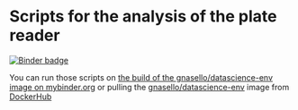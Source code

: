 # Scripts for the analysis of the plate reader

[![Binder badge](https://static.mybinder.org/badge_logo.svg)](https://mybinder.org/v2/gh/gabnasello/plate-reader/HEAD "Launch a gnasello/datascience-env container on mybinder.org")

You can run those scripts on [the build of the gnasello/datascience-env image on mybinder.org](https://mybinder.org/v2/gh/gabnasello/plate-reader/HEAD "Launch a Launch a gnasello/datascience-env container on mybinder.org") or pulling the [gnasello/datascience-env](https://github.com/gabnasello/datascience-env) image from [DockerHub](https://hub.docker.com/r/gnasello/datascience-env)